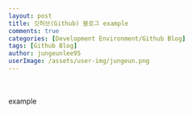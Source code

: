 ```yaml
---
layout: post
title: 깃허브(Github) 블로그 example
comments: true
categories: [Development Environment/Github Blog]
tags: [Github Blog]
author: jungeunlee95
userImage: /assets/user-img/jungeun.png
---
```

<br><br>example

<br>
<br>
<br>
<br>
<br>